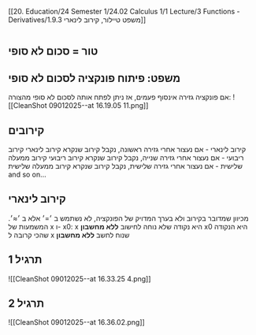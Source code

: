 [[20. Education/24 Semester 1/24.02 Calculus 1/1 Lecture/3 Functions - Derivatives/1.9.3 משפט טיילור, קירוב לינארי]]
```table-of-contents
```
## טור = סכום לא סופי

## משפט: פיתוח פונקציה לסכום לא סופי
אם פונקציה גזירה אינסוף פעמים, אז ניתן לפתח אותה לסכום לא סופי מהצורה:
![[CleanShot 09012025--at 16.19.05 11.png]]
## קירובים
קירוב לינארי - אם נעצור אחרי גזירה ראשונה, נקבל קירוב שנקרא קירוב לינארי
קירוב ריבועי - אם נעצור אחרי גזירה שנייה, נקבל קירוב שנקרא קירוב ריבועי
קירוב ממעלה שלישית - אם נעצור אחרי גזירה שלישית, נקבל קירוב שנקרא קירוב ממעלה שלישית
and so on...
## קירוב לינארי
מכיוון שמדובר בקירוב ולא בערך המדויק של הפונקציה, לא נשתמש ב ׳=׳ אלא ב ׳≈׳.
המשמעות של x ו- x0:
x היא נקודה שלא נוחה לחישוב **ללא מחשבון**
x0 היא הנקודה שהכי קרובה ל x שנוח לחשב **ללא מחשבון**
## תרגיל 1
![[CleanShot 09012025--at 16.33.25 4.png]]
## תרגיל 2
![[CleanShot 09012025--at 16.36.02.png]]
